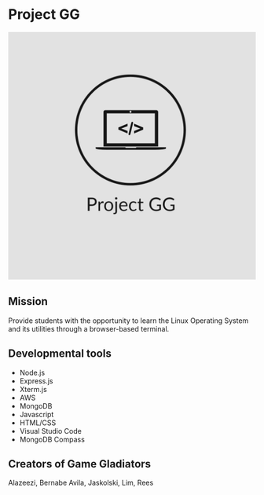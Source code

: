 # Project GG
![ProjectGG](https://github.com/noahjaskolski/ProjectGG/blob/main/src/img/Project-GG-logos.jpeg?raw=true)

## Mission
Provide students with the opportunity to learn the Linux Operating System and its utilities through a browser-based terminal.

## Developmental tools
- Node.js
- Express.js
- Xterm.js
- AWS
- MongoDB
- Javascript
- HTML/CSS
- Visual Studio Code
- MongoDB Compass

## Creators of Game Gladiators
Alazeezi, Bernabe Avila, Jaskolski, Lim, Rees 